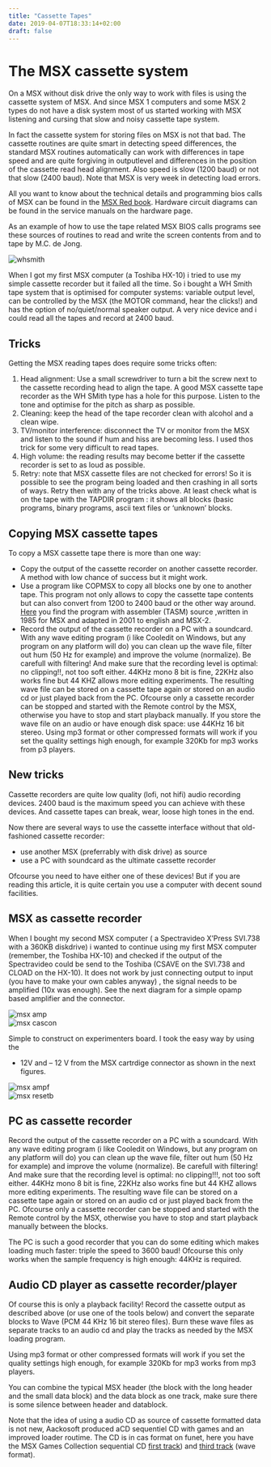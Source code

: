 ```yaml
---
title: "Cassette Tapes"
date: 2019-04-07T18:33:14+02:00
draft: false
---
```


# The MSX cassette system

On a MSX without disk drive the only way to work with files is using the
cassette system of MSX. And since MSX 1 computers and some MSX 2 types do not
have a disk system most of us started working with MSX listening and cursing
that slow and noisy cassette tape system.

In fact the cassette system for storing files on MSX is not that bad. The
cassette routines are quite smart in detecting speed differences, the
standard MSX routines automatically can work with differences in tape speed
and are quite forgiving in outputlevel and differences in the position of the
cassette read head alignment. Also speed is slow (1200 baud) or not that slow
(2400 baud). Note that MSX is very week in detecting load errors.

All you want to know about the technical details and programming bios calls of
MSX can be found in the [MSX Red book]().
Hardware circuit diagrams can be found in the service manuals on the hardware
page.

As an example of how to use the tape related MSX BIOS calls programs see these
sources of routines to read and write the screen contents from and to tape 
by M.C. de Jong.

![whsmith](images/whsmith.gif)

When I got my first MSX computer (a Toshiba HX-10) i tried to use my simple
cassette recorder but it failed all the time. So i bought a WH Smith tape
system that is optimised for computer systems: variable output level, can be
controlled by the MSX (the MOTOR command, hear the clicks!) and has the option
of no/quiet/normal speaker output. A very nice device and i could read all the
tapes and record at 2400 baud.

## Tricks

Getting the MSX reading tapes does require some tricks often:

1. Head alignment: Use a small screwdriver to turn a bit the screw next to the
   cassette recording head to align the tape. A good MSX cassette tape
   recorder as the WH SMith type has a hole for this purpose. Listen to the
   tone and optimise for the pitch as sharp as possible.
2. Cleaning: keep the head of the tape recorder clean with alcohol and a clean
   wipe.
3. TV/monitor interference: disconnect the TV or monitor from the MSX and
   listen to the sound if hum and hiss are becoming less. I used thos trick
   for some very difficult to read tapes.
4. High volume: the reading results may become better if the cassette recorder
   is set to as loud as possible.
5. Retry: note that MSX cassette files are not checked for errors! So it is
   possible to see the program being loaded and then crashing in all sorts of
   ways. Retry then with any of the tricks above. At least check what is on
   the tape with the TAPDIR program : it shows all blocks (basic programs,
   binary programs, ascii text files or ‘unknown’ blocks.

## Copying MSX cassette tapes

To copy a MSX cassette tape there is more than one way:

* Copy the output of the cassette recorder on another cassette recorder. A
  method with low chance of success but it might work.
* Use a program like COPMSX to copy all blocks one by one to another tape.
  This program not only allows to copy the cassette tape contents but can also
  convert from 1200 to 2400 baud or the other way around. [Here](tapdir.zip) you find the
  program with assembler (TASM) source ,written in 1985 for MSX and adapted in
  2001 to english and MSX-2.
* Record the output of the cassette recorder on a PC with a soundcard.
  With any wave editing program (i like Cooledit on Windows, but any program
  on any platform will do) you can clean up the wave file, filter out hum
  (50 Hz for example) and improve the volume (normalize). Be carefull with
  filtering! And make sure that the recording level is optimal: no clipping!!,
  not too soft either. 44KHz mono 8 bit is fine, 22KHz also works fine but
  44 KHZ allows more editing experiments. The resulting wave file can be stored
  on a cassette tape again or stored on an audio cd or just played back from
  the PC. Ofcourse only a cassette recorder can be stopped and started with the
  Remote control by the MSX, otherwise you have to stop and start playback
  manually. If you store the wave file on an audio or have enough disk space:
  use 44KHz 16 bit stereo. Using mp3 format or other compressed formats will
  work if you set the quality settings high enough, for example 320Kb for mp3
  works from p3 players.

## New tricks

Cassette recorders are quite low quality (lofi, not hifi) audio recording
devices. 2400 baud is the maximum speed you can achieve with these devices.
And cassette tapes can break, wear, loose high tones in the end.

Now there are several ways to use the cassette interface without that old-
fashioned cassette recorder:
* use another MSX (preferrably with disk drive) as source
* use a PC with soundcard as the ultimate cassette recorder

Ofcourse you need to have either one of these devices! But if you are reading
this article, it is quite certain you use a computer with decent sound
facilities.

## MSX as cassette recorder

When I bought my second MSX computer ( a Spectravideo X’Press SVI.738 with a
360KB diskdrive) i wanted to continue using my first MSX computer (remember,
the Toshiba HX-10) and checked if the output of the Spectravideo could be
send to the Toshiba (CSAVE on the SVI.738 and CLOAD on the HX-10). It does
not work by just connecting output to input (you have to make your own cables
anyway) , the signal needs to be amplified (10x was enough). See the next
diagram for a simple opamp based amplifier and the connector.

![msx amp](images/msxamp.gif)  
![msx cascon](images/msxcascon.gif)  

Simple to construct on experimenters board. I took the easy way by using the
+ 12V and – 12 V from the MSX cartrdige connector as shown in the next figures.

![msx ampf](images/msxampf.gif)  
![msx resetb](images/resetb.gif)  


## PC as cassette recorder

Record the output of the cassette recorder on a PC with a soundcard. With any
wave editing program (i like Cooledit on Windows, but any program on any
platform will do) you can clean up the wave file, filter out hum (50 Hz
for example) and improve the volume (normalize). Be carefull with filtering!
And make sure that the recording level is optimal: no clipping!!!, not too
soft either. 44KHz mono 8 bit is fine, 22KHz also works fine but 44 KHZ allows
more editing experiments. The resulting wave file can be stored on a cassette
tape again or stored on an audio cd or just played back from the PC. Ofcourse
only a cassette recorder can be stopped and started with the Remote control by
the MSX, otherwise you have to stop and start playback manually between the
blocks.

The PC is such a good recorder that you can do some editing which makes loading
much faster: triple the speed to 3600 baud! Ofcourse this only works when the
sample frequency is high enough: 44KHz is required.

## Audio CD player as cassette recorder/player

Of course this is only a playback facility! Record the cassette output as
described above (or use one of the tools below) and convert the separate blocks
to Wave (PCM 44 KHz 16 bit stereo files). Burn these wave files as separate
tracks to an audio cd and play the tracks as needed by the MSX loading program.

Using mp3 format or other compressed formats will work if you set the quality
settings high enough, for example 320Kb for mp3 works from mp3 players.

You can combine the typical MSX header (the block with the long header and the
small data block) and the data block as one track, make sure there is some
silence between header and datablock.

Note that the idea of using a audio CD as source of cassette formatted data is
not new, Aackosoft produced aCD sequentiel CD with games and an improved
loader routime. The CD is in cas format on funet, here you have the MSX Games
Collection sequential CD [first track](cdgames1.zip)) and
[third track](cdgames3.zip) (wave format).


